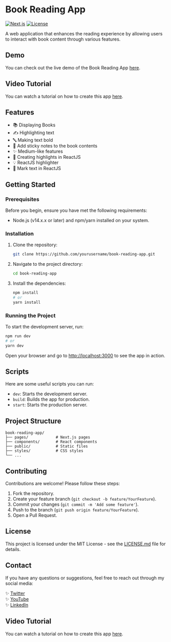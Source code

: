 # Book Reading App

[![Next.js](https://img.shields.io/badge/Next.js-12.0.8-blue.svg)](https://nextjs.org/) [![License](https://img.shields.io/badge/license-MIT-green.svg)](LICENSE.md)

A web application that enhances the reading experience by allowing users to interact with book content through various features.

## Demo

You can check out the live demo of the Book Reading App [here](https://book-website-nextjs-nh5jvrwtr-vivekneupane11.vercel.app/).

## Video Tutorial

You can watch a tutorial on how to create this app [here](https://www.youtube.com/watch?v=kZVt_OmD-tI).

## Features

- 📚 Displaying Books
- ✍️ Highlighting text
- 🔤 Making text bold
- 📝 Add sticky notes to the book contents
- ✨ Medium-like features
- 🎨 Creating highlights in ReactJS
- 💡 ReactJS highlighter
- 📌 Mark text in ReactJS

## Getting Started

### Prerequisites

Before you begin, ensure you have met the following requirements:

- Node.js (v14.x.x or later) and npm/yarn installed on your system.

### Installation

1. Clone the repository:

   ```bash
   git clone https://github.com/yourusername/book-reading-app.git
   ```

2. Navigate to the project directory:

   ```bash
   cd book-reading-app
   ```

3. Install the dependencies:

   ```bash
   npm install
   # or
   yarn install
   ```

### Running the Project

To start the development server, run:

```bash
npm run dev
# or
yarn dev
```

Open your browser and go to [http://localhost:3000](http://localhost:3000) to see the app in action.

## Scripts

Here are some useful scripts you can run:

- `dev`: Starts the development server.
- `build`: Builds the app for production.
- `start`: Starts the production server.

## Project Structure

```
book-reading-app/
├── pages/            # Next.js pages
├── components/       # React components
├── public/           # Static files
├── styles/           # CSS styles
└── ...
```

## Contributing

Contributions are welcome! Please follow these steps:

1. Fork the repository.
2. Create your feature branch (`git checkout -b feature/YourFeature`).
3. Commit your changes (`git commit -m 'Add some feature'`).
4. Push to the branch (`git push origin feature/YourFeature`).
5. Open a Pull Request.

## License

This project is licensed under the MIT License - see the [LICENSE.md](LICENSE.md) file for details.

## Contact

If you have any questions or suggestions, feel free to reach out through my social media:

✨ [Twitter](https://www.youtube.com/channel/UCJoQhaR1_Gx8dpeZdrCCXsg)  
✨ [YouTube](https://www.youtube.com/channel/UCJoQhaR1_Gx8dpeZdrCCXsg)  
✨ [LinkedIn](https://www.linkedin.com/in/vivek-neupane-b99259194/)  

## Video Tutorial

You can watch a tutorial on how to create this app [here](https://www.youtube.com/watch?v=kZVt_OmD-tI).

